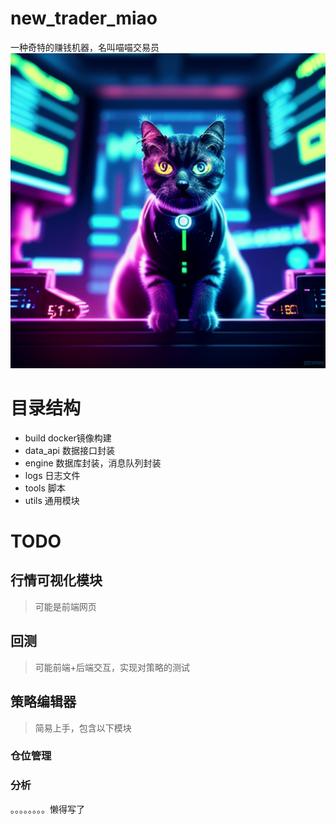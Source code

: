 # new_trader_miao

一种奇特的赚钱机器，名叫喵喵交易员
![miao!](./miao.png)

# 目录结构

- build docker镜像构建
- data_api 数据接口封装
- engine 数据库封装，消息队列封装
- logs 日志文件
- tools 脚本
- utils 通用模块

# TODO

## 行情可视化模块

> 可能是前端网页

## 回测

> 可能前端+后端交互，实现对策略的测试

## 策略编辑器

> 简易上手，包含以下模块

### 仓位管理

### 分析

。。。。。。。。懒得写了